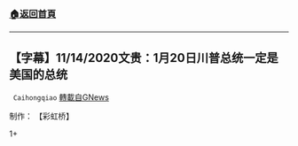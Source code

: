 ###  [:house:返回首頁](https://github.com/ourhimalayas/txt)
---

## 【字幕】11/14/2020文贵：1月20日川普总统一定是美国的总统
` Caihongqiao` [轉載自GNews](https://gnews.org/zh-hans/567988/)

制作： 【彩虹桥】

1+
